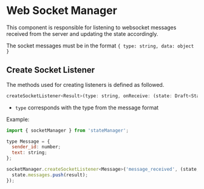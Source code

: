 # Web Socket Manager
This component is responsible for listening to websocket messages received from the server and updating the state accordingly.

The socket messages must be in the format `{ type: string, data: object }`

## Create Socket Listener
The methods used for creating listeners is defined as followed.
```js
createSocketListener<Result>(type: string, onReceive: (state: Draft<State>, result: Result) => void)
```
- `type` corresponds with the type from the message format

Example:
```js
import { socketManager } from 'stateManager';

type Message = {
  sender_id: number;
  text: string;
};

socketManager.createSocketListener<Message>('message_received', (state, result) => {
  state.messages.push(result);
});
```
